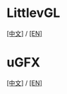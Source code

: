 # LittlevGL

[[中文]](littlevgl/littlevgl_guide_cn.md) / [[EN]](littlevgl/littlevgl_guide_en.md)

# uGFX

[[中文]](ugfx/ugfx_guide_cn.md) / [[EN]](ugfx/ugfx_guide_en.md)
